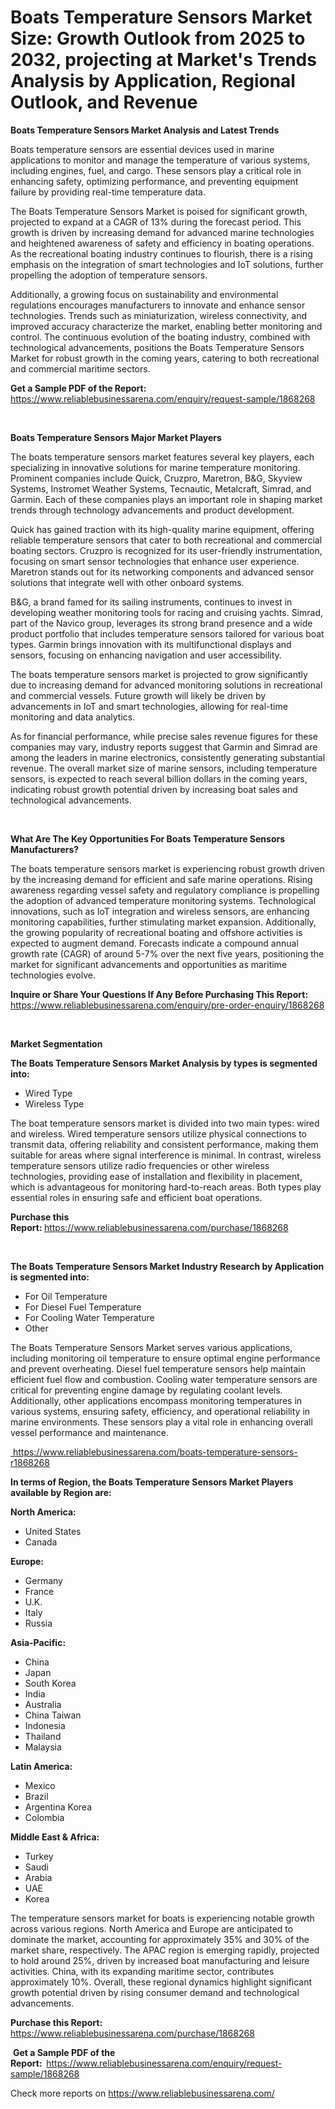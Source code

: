 <p><h1>Boats Temperature Sensors Market Size: Growth Outlook from 2025 to 2032, projecting at Market's Trends Analysis by Application, Regional Outlook, and Revenue</h1></p><p><strong>Boats Temperature Sensors Market Analysis and Latest Trends</strong></p>
<p><p>Boats temperature sensors are essential devices used in marine applications to monitor and manage the temperature of various systems, including engines, fuel, and cargo. These sensors play a critical role in enhancing safety, optimizing performance, and preventing equipment failure by providing real-time temperature data.</p><p>The Boats Temperature Sensors Market is poised for significant growth, projected to expand at a CAGR of 13% during the forecast period. This growth is driven by increasing demand for advanced marine technologies and heightened awareness of safety and efficiency in boating operations. As the recreational boating industry continues to flourish, there is a rising emphasis on the integration of smart technologies and IoT solutions, further propelling the adoption of temperature sensors.</p><p>Additionally, a growing focus on sustainability and environmental regulations encourages manufacturers to innovate and enhance sensor technologies. Trends such as miniaturization, wireless connectivity, and improved accuracy characterize the market, enabling better monitoring and control. The continuous evolution of the boating industry, combined with technological advancements, positions the Boats Temperature Sensors Market for robust growth in the coming years, catering to both recreational and commercial maritime sectors.</p></p>
<p><strong>Get a Sample PDF of the Report:&nbsp;</strong> <a href="https://www.reliablebusinessarena.com/enquiry/request-sample/1868268?utm_campaign=2238&utm_medium=2&utm_source=Github&utm_content=ia&utm_term=13022025&utm_id=boats-temperature-sensors">https://www.reliablebusinessarena.com/enquiry/request-sample/1868268</a></p>
<p>&nbsp;</p>
<p><strong>Boats Temperature Sensors Major Market Players</strong></p>
<p><p>The boats temperature sensors market features several key players, each specializing in innovative solutions for marine temperature monitoring. Prominent companies include Quick, Cruzpro, Maretron, B&G, Skyview Systems, Instromet Weather Systems, Tecnautic, Metalcraft, Simrad, and Garmin. Each of these companies plays an important role in shaping market trends through technology advancements and product development.</p><p>Quick has gained traction with its high-quality marine equipment, offering reliable temperature sensors that cater to both recreational and commercial boating sectors. Cruzpro is recognized for its user-friendly instrumentation, focusing on smart sensor technologies that enhance user experience. Maretron stands out for its networking components and advanced sensor solutions that integrate well with other onboard systems.</p><p>B&G, a brand famed for its sailing instruments, continues to invest in developing weather monitoring tools for racing and cruising yachts. Simrad, part of the Navico group, leverages its strong brand presence and a wide product portfolio that includes temperature sensors tailored for various boat types. Garmin brings innovation with its multifunctional displays and sensors, focusing on enhancing navigation and user accessibility.</p><p>The boats temperature sensors market is projected to grow significantly due to increasing demand for advanced monitoring solutions in recreational and commercial vessels. Future growth will likely be driven by advancements in IoT and smart technologies, allowing for real-time monitoring and data analytics. </p><p>As for financial performance, while precise sales revenue figures for these companies may vary, industry reports suggest that Garmin and Simrad are among the leaders in marine electronics, consistently generating substantial revenue. The overall market size of marine sensors, including temperature sensors, is expected to reach several billion dollars in the coming years, indicating robust growth potential driven by increasing boat sales and technological advancements.</p></p>
<p>&nbsp;</p>
<p><strong>What Are The Key Opportunities For Boats Temperature Sensors Manufacturers?</strong></p>
<p><p>The boats temperature sensors market is experiencing robust growth driven by the increasing demand for efficient and safe marine operations. Rising awareness regarding vessel safety and regulatory compliance is propelling the adoption of advanced temperature monitoring systems. Technological innovations, such as IoT integration and wireless sensors, are enhancing monitoring capabilities, further stimulating market expansion. Additionally, the growing popularity of recreational boating and offshore activities is expected to augment demand. Forecasts indicate a compound annual growth rate (CAGR) of around 5-7% over the next five years, positioning the market for significant advancements and opportunities as maritime technologies evolve.</p></p>
<p><strong>Inquire or Share Your Questions If Any Before Purchasing This Report:</strong> <a href="https://www.reliablebusinessarena.com/enquiry/pre-order-enquiry/1868268?utm_campaign=2238&utm_medium=2&utm_source=Github&utm_content=ia&utm_term=13022025&utm_id=boats-temperature-sensors">https://www.reliablebusinessarena.com/enquiry/pre-order-enquiry/1868268</a></p>
<p>&nbsp;</p>
<p><strong>Market Segmentation</strong></p>
<p><strong>The Boats Temperature Sensors Market Analysis by types is segmented into:</strong></p>
<p><ul><li>Wired Type</li><li>Wireless Type</li></ul></p>
<p><p>The boat temperature sensors market is divided into two main types: wired and wireless. Wired temperature sensors utilize physical connections to transmit data, offering reliability and consistent performance, making them suitable for areas where signal interference is minimal. In contrast, wireless temperature sensors utilize radio frequencies or other wireless technologies, providing ease of installation and flexibility in placement, which is advantageous for monitoring hard-to-reach areas. Both types play essential roles in ensuring safe and efficient boat operations.</p></p>
<p><strong>Purchase this Report:&nbsp;</strong><a href="https://www.reliablebusinessarena.com/purchase/1868268?utm_campaign=2238&utm_medium=2&utm_source=Github&utm_content=ia&utm_term=13022025&utm_id=boats-temperature-sensors">https://www.reliablebusinessarena.com/purchase/1868268</a></p>
<p>&nbsp;</p>
<p><strong>The Boats Temperature Sensors Market Industry Research by Application is segmented into:</strong></p>
<p><ul><li>For Oil Temperature</li><li>For Diesel Fuel Temperature</li><li>For Cooling Water Temperature</li><li>Other</li></ul></p>
<p><p>The Boats Temperature Sensors Market serves various applications, including monitoring oil temperature to ensure optimal engine performance and prevent overheating. Diesel fuel temperature sensors help maintain efficient fuel flow and combustion. Cooling water temperature sensors are critical for preventing engine damage by regulating coolant levels. Additionally, other applications encompass monitoring temperatures in various systems, ensuring safety, efficiency, and operational reliability in marine environments. These sensors play a vital role in enhancing overall vessel performance and maintenance.</p></p>
<p><a href="https://www.reliablebusinessarena.com/boats-temperature-sensors-r1868268?utm_campaign=2238&utm_medium=2&utm_source=Github&utm_content=ia&utm_term=13022025&utm_id=boats-temperature-sensors">&nbsp;https://www.reliablebusinessarena.com/boats-temperature-sensors-r1868268</a></p>
<p><strong>In terms of Region, the Boats Temperature Sensors Market Players available by Region are:</strong></p>
<p>
    <p> <strong> North America: </strong>
        <ul>
            <li>United States</li>
            <li>Canada</li>
        </ul>
        </p> 
    <p> <strong> Europe: </strong>
        <ul>
            <li>Germany</li>
            <li>France</li>
            <li>U.K.</li>
            <li>Italy</li>
            <li>Russia</li>
        </ul>
        </p> 
    <p> <strong> Asia-Pacific: </strong>
        <ul>
            <li>China</li>
            <li>Japan</li>
            <li>South Korea</li>
            <li>India</li>
            <li>Australia</li>
            <li>China Taiwan</li>
            <li>Indonesia</li>
            <li>Thailand</li>
            <li>Malaysia</li>
        </ul>
        </p> 
    <p> <strong> Latin America: </strong>
        <ul>
            <li>Mexico</li>
            <li>Brazil</li>
            <li>Argentina Korea</li>
            <li>Colombia</li>
        </ul>
        </p> 
    <p> <strong> Middle East & Africa: </strong>
        <ul>
            <li>Turkey</li>
            <li>Saudi</li>
            <li>Arabia</li>
            <li>UAE</li>
            <li>Korea</li>
        </ul>
    </p>
    </p>
<p><p>The temperature sensors market for boats is experiencing notable growth across various regions. North America and Europe are anticipated to dominate the market, accounting for approximately 35% and 30% of the market share, respectively. The APAC region is emerging rapidly, projected to hold around 25%, driven by increased boat manufacturing and leisure activities. China, with its expanding maritime sector, contributes approximately 10%. Overall, these regional dynamics highlight significant growth potential driven by rising consumer demand and technological advancements.</p></p>
<p><strong>Purchase this Report: </strong><a href="https://www.reliablebusinessarena.com/purchase/1868268?utm_campaign=2238&utm_medium=2&utm_source=Github&utm_content=ia&utm_term=13022025&utm_id=boats-temperature-sensors">https://www.reliablebusinessarena.com/purchase/1868268</a></p>
<p>&nbsp;<strong>Get a Sample PDF of the Report:&nbsp;&nbsp;</strong><a href="https://www.reliablebusinessarena.com/enquiry/request-sample/1868268?utm_campaign=2238&utm_medium=2&utm_source=Github&utm_content=ia&utm_term=13022025&utm_id=boats-temperature-sensors">https://www.reliablebusinessarena.com/enquiry/request-sample/1868268</a></p>
<p><strong></strong></p>
<p>Check more reports on <a href="https://www.reliablebusinessarena.com/?utm_campaign=2238&utm_medium=2&utm_source=Github&utm_content=ia&utm_term=13022025&utm_id=boats-temperature-sensors">https://www.reliablebusinessarena.com/</a></p>